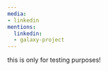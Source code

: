 ```yaml
---
media:
- linkedin
mentions:
  linkedin:
  - galaxy-project
---
```

this is only for testing purposes!
